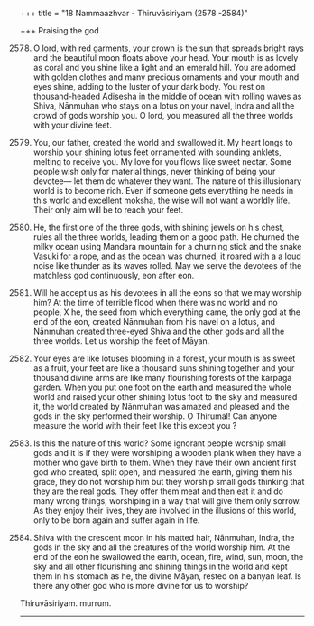 +++
title = "18 Nammaazhvar - Thiruvāsiriyam (2578 -2584)"

+++
    Praising the god

2578. O lord, with red garments,
      your crown is the sun that spreads bright rays
      and the beautiful moon floats above your head.
      Your mouth is as lovely as coral
      and you shine like a light and an emerald hill.
      You are adorned with golden clothes
      and many precious ornaments
      and your mouth and eyes shine,
      adding to the luster of your dark body.
      You rest on thousand-headed Adisesha
      in the middle of ocean with rolling waves
      as Shiva, Nānmuhan who stays on a lotus on your navel, Indra
      and all the crowd of gods worship you.
      O lord, you measured all the three worlds
      with your divine feet.

2579. You, our father, created the world and swallowed it.
      My heart longs to worship your shining lotus feet
      ornamented with sounding anklets, melting to receive you.
      My love for you flows like sweet nectar.
      Some people wish only for material things,
      never thinking of being your devotee—
      let them do whatever they want.
      The nature of this illusionary world is to become rich.
      Even if someone gets everything he needs in this world
      and excellent moksha, the wise will not want a worldly life.
      Their only aim will be to reach your feet.

2580. He, the first one of the three gods,
      with shining jewels on his chest, rules all the three worlds,
      leading them on a good path.
      He churned the milky ocean using Mandara mountain
      for a churning stick and the snake Vasuki for a rope,
      and as the ocean was churned,
      it roared with a a loud noise like thunder as its waves rolled.
      May we serve the devotees of the matchless god
      continuously, eon after eon.

2581. Will he accept us as his devotees in all the eons
      so that we may worship him?
      At the time of terrible flood
      when there was no world and no people, X
      he, the seed from which everything came,
      the only god at the end of the eon,
      created Nānmuhan from his navel on a lotus,
      and Nānmuhan created three-eyed Shiva
      and the other gods and all the three worlds.
      Let us worship the feet of Māyan.

2582. Your eyes are like lotuses blooming in a forest,
      your mouth is as sweet as a fruit,
      your feet are like a thousand suns shining together
      and your thousand divine arms
      are like many flourishing forests of the karpaga garden.
      When you put one foot on the earth and measured the whole world
      and raised your other shining lotus foot to the sky and measured it,
      the world created by Nānmuhan was amazed and pleased
      and the gods in the sky performed their worship.
      O Thirumāl! Can anyone measure the world
      with their feet like this except you ?

2583. Is this the nature of this world?
      Some ignorant people worship small gods
      and it is if they were worshiping a wooden plank
      when they have a mother who gave birth to them.
      When they have their own ancient first god
      who created, split open, and measured the earth,
      giving them his grace,
      they do not worship him but they worship small gods
      thinking that they are the real gods.
      They offer them meat and then eat it
      and do many wrong things,
      worshiping in a way that will give them only sorrow.
      As they enjoy their lives,
      they are involved in the illusions of this world,
      only to be born again and suffer again in life.

2584. Shiva with the crescent moon in his matted hair,
      Nānmuhan, Indra, the gods in the sky
      and all the creatures of the world worship him.
      At the end of the eon he swallowed the earth, ocean, fire, wind, sun,
      moon, the sky and all other flourishing
      and shining things in the world
      and kept them in his stomach
      as he, the divine Māyan, rested on a banyan leaf.
      Is there any other god who is more divine for us to worship?

Thiruvāsiriyam. murrum.

------------------